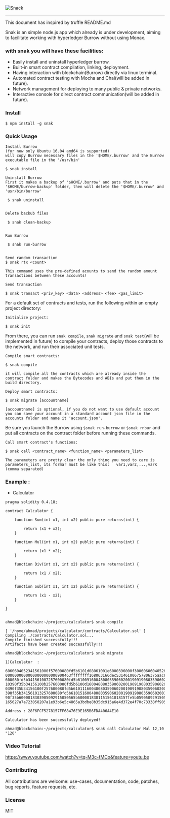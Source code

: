 ![Snack](https://thumb.ibb.co/bWVvmS/snack.png "Snack")

-----------------------

This document has inspired by truffle README.md

Snak is an simple node.js app which already is under development, aiming to facilitate working with hyperledger Burrow without using Monax.

### with snak you will have these facilities:

* Easily install and uninstall hyperledger burrow.
* Built-in smart contract compilation, linking, deployment.
* Having interaction with blockchain(Burrow) directly via linux terminal.
* Automated contract testing with Mocha and Chai(will be added in future).
* Network management for deploying to many public & private networks.
* Interactive console for direct contract communication(will be added in future).

### Install

```
$ npm install -g snak
```

### Quick Usage
```
Install Burrow
(for now only Ubuntu 16.04 amd64 is supported)
will copy Burrow necessary files in the '$HOME/.burrow' and the Burrow executable file in the '/usr/bin'

$ snak install

```
```
Uninstall Burrow
First it makes a backup of '$HOME/.burrow' and puts that in the '$HOME/burrow-backup' folder, then will delete the '$HOME/.burrow' and 'usr/bin/burrow'

 $ snak uninstall
 
```
```
Delete backub files

 $ snak clean-backup
 
```
```
Run Burrow

 $ snak run-burrow
 
```

```
Send random transaction
$ snak rtx <count>

This command uses the pre-defined acounts to send the random amount transactions between these accounts! 
```
```
Send transaction

$ snak transact <priv_key> <data> <address> <fee> <gas_limit>

```

For a default set of contracts and tests, run the following within an empty project directory:

```
Initialize project:

$ snak init
```

From there, you can run `snak compile`, `snak migrate` and `snak test`(will be implemented in future) to compile your contracts, deploy those contracts to the network, and run their associated unit tests.

```
Compile smart contracts:

$ snak compile

it will compile all the contracts which are already inside the contract folder and makes the Bytecodes and ABIs and put them in the build directory.
```
```
Deploy smart contracts:

$ snak migrate [accountname]

[accountname] is optional, if you do not want to use default account you can save your account in a standard account json file in the accounts folder and name it 'account.json'.

```
Be sure you launch the Burrow using `$snak run-burrow` or `$snak rnbur` and put all contracts on the contract folder before running these commands.

```
Call smart contract's functions:

$ snak call <contract_name> <function_name> <parameters_list>

The parameters are pretty clear the only thing you need to care is parameters_list, its formar must be like this:   var1,var2,...,varK (comma separated)

```

### Example :
* Calculator

```
pragma solidity 0.4.18;

contract Calculator {

    function Sum(int x1, int x2) public pure returns(int) {

        return (x1 + x2);
    }

    function Mul(int x1, int x2) public pure returns(int) {

        return (x1 * x2);
    }

    function Div(int x1, int x2) public pure returns(int) {

        return (x1 / x2);
    }

    function Sub(int x1, int x2) public pure returns(int) {

        return (x1 - x2);
    }

}


```
```
ahmad@blockchain:~/projects/calculator$ snak compile

[ '/home/ahmad/projects/calculator/contracts/Calculator.sol' ]
Compiling ./contracts/Calculator.sol...
Compile finished successfully!!!
Artifacts have been created successfully!!!

ahmad@blockchain:~/projects/calculator$ snak migrate

1)Calculator  :  

6060604052341561000f57600080fd5b6101d08061001e6000396000f300606060405260043610610062576000357c01000000000000000000000000000000000
00000000000000000000000900463ffffffff168063166dec531461006757806375aac69e146100a7578063eb638f12146100e7578063fa94904d14610127575b
600080fd5b341561007257600080fd5b6100916004808035906020019091908035906020019091905050610167565b60405180828152602001915050604051809
10390f35b34156100b257600080fd5b6100d16004808035906020019091908035906020019091905050610174565b604051808281526020019150506040518091
0390f35b34156100f257600080fd5b610111600480803590602001909190803590602001909190505061018a565b6040518082815260200191505060405180910
390f35b341561013257600080fd5b6101516004808035906020019091908035906020019091905050610197565b60405180828152602001915050604051809103
90f35b6000818303905092915050565b6000818381151561018157fe5b05905092915050565b6000818301905092915050565b60008183029050929150505600a
165627a7a723058207a1e93b6e5c4865a3bdbe8b35dc915a6e4d372e4f70c73338ff905d3f9e1f3c40029

Address : 28F6FCF5278157FF68476E9E165B6FDA406A4E10

Calculator has been successfully deployed! 

ahmad@blockchain:~/projects/calculator$ snak call Calculator Mul 12,10
"120"

```

### Video Tutorial
https://www.youtube.com/watch?v=tq-M3c-fMCo&feature=youtu.be

### Contributing
All contributions are welcome: use-cases, documentation, code, patches, bug reports, feature requests, etc. 
### License

MIT
